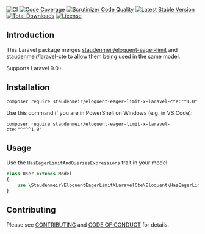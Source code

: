 ![CI](https://github.com/staudenmeir/eloquent-eager-limit-x-laravel-cte/workflows/CI/badge.svg)
[![Code Coverage](https://scrutinizer-ci.com/g/staudenmeir/eloquent-eager-limit-x-laravel-cte/badges/coverage.png?b=main)](https://scrutinizer-ci.com/g/staudenmeir/eloquent-eager-limit-x-laravel-cte/?branch=main)
[![Scrutinizer Code Quality](https://scrutinizer-ci.com/g/staudenmeir/eloquent-eager-limit-x-laravel-cte/badges/quality-score.png?b=main)](https://scrutinizer-ci.com/g/staudenmeir/eloquent-eager-limit-x-laravel-cte/?branch=main)
[![Latest Stable Version](https://poser.pugx.org/staudenmeir/eloquent-eager-limit-x-laravel-cte/v/stable)](https://packagist.org/packages/staudenmeir/eloquent-eager-limit-x-laravel-cte)
[![Total Downloads](https://poser.pugx.org/staudenmeir/eloquent-eager-limit-x-laravel-cte/downloads)](https://packagist.org/packages/staudenmeir/eloquent-eager-limit-x-laravel-cte)
[![License](https://poser.pugx.org/staudenmeir/eloquent-eager-limit-x-laravel-cte/license)](https://packagist.org/packages/staudenmeir/eloquent-eager-limit-x-laravel-cte)

## Introduction

This Laravel package merges [staudenmeir/eloquent-eager-limit](https://github.com/staudenmeir/eloquent-eager-limit)
and [staudenmeir/laravel-cte](https://github.com/staudenmeir/laravel-cte) to allow them being used in the same model.

Supports Laravel 9.0+.

## Installation

    composer require staudenmeir/eloquent-eager-limit-x-laravel-cte:"^1.0"

Use this command if you are in PowerShell on Windows (e.g. in VS Code):

    composer require staudenmeir/eloquent-eager-limit-x-laravel-cte:"^^^^1.0"

## Usage

Use the `HasEagerLimitAndQueriesExpressions` trait in your model:

```php
class User extends Model
{
    use \Staudenmeir\EloquentEagerLimitXLaravelCte\Eloquent\HasEagerLimitAndQueriesExpressions;
}
```

## Contributing

Please see [CONTRIBUTING](.github/CONTRIBUTING.md) and [CODE OF CONDUCT](.github/CODE_OF_CONDUCT.md) for details.

